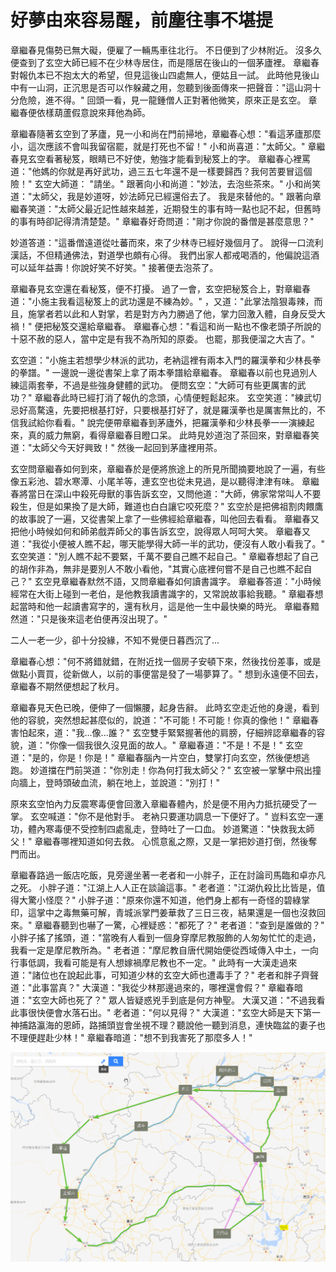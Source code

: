 # 好夢由來容易醒，前塵往事不堪提

章繼春見傷勢已無大礙，便雇了一輛馬車往北行。 不日便到了少林附近。 沒多久便查到了玄空大師已經不在少林寺居住，而是隱居在後山的一個茅廬裡。 章繼春對報仇本已不抱太大的希望，但見這後山四處無人，便姑且一試。 此時他見後山中有一山洞，正沉思是否可以作躲藏之用，忽聽到後面傳來一把聲音："這山洞十分危險，進不得。" 回頭一看，見一龍鍾僧人正對著他微笑，原來正是玄空。 章繼春便依樣葫蘆假意說來拜他為師。

章繼春隨著玄空到了茅廬，見一小和尚在門前掃地，章繼春心想："看這茅廬那麼小，這次應該不會叫我留宿罷，就是打死也不留！" 小和尚喜道："太師父。" 章繼春見玄空看著秘笈，眼睛已不好使，勉強才能看到秘笈上的字。 章繼春心裡罵道："他媽的你就是再好武功，過三五七年還不是一樣要歸西？我何苦要冒這個險！" 玄空大師道： "請坐。" 跟著向小和尚道："妙法，去泡些茶來。" 小和尚笑道："太師父，我是妙道呀，妙法師兄已經還俗去了。 我是來替他的。" 跟著向章繼春笑道："太師父最近記性越來越差，近期發生的事有時一點也記不起，但舊時的事有時卻記得清清楚楚。" 章繼春好奇問道："剛才你說的番僧是甚麼意思？"

妙道答道："這番僧遠道從吐蕃而來，來了少林寺已經好幾個月了。 說得一口流利漢話，不但精通佛法，對道學也頗有心得。 我們出家人都戒喝酒的，他偏說這酒可以延年益壽！你說好笑不好笑。" 接著便去泡茶了。

章繼春見玄空還在看秘笈，便不打擾。 過了一會，玄空把秘笈合上，對章繼春道："小施主我看這秘笈上的武功還是不練為妙。" ，又道："此掌法陰狠毒辣，而且，施掌者若以此和人對掌，若是對方內力勝過了他，掌力回激入體，自身反受大禍！" 便把秘笈交還給章繼春。 章繼春心想："看這和尚一點也不像老頭子所說的十惡不赦的惡人，當中定是有我不為所知的原委。 也罷，那我便溜之大吉了。"

玄空道："小施主若想學少林派的武功，老衲這裡有兩本入門的羅漢拳和少林長拳的拳譜。" 一邊說一邊從書架上拿了兩本拳譜給章繼春。 章繼春以前也見過別人練這兩套拳，不過是些強身健體的武功。 便問玄空："大師可有些更厲害的武功？" 章繼春此時已經打消了報仇的念頭，心情便輕鬆起來。 玄空笑道："練武切忌好高騖遠，先要把根基打好，只要根基打好了，就是羅漢拳也是厲害無比的，不信我試給你看看。" 說完便帶章繼春到茅廬外，把羅漢拳和少林長拳一一演練起來，真的威力無窮，看得章繼春目瞪口呆。 此時見妙道泡了茶回來，對章繼春笑道："太師父今天好興致！" 然後一起回到茅廬裡用茶。

玄空問章繼春如何到來，章繼春於是便將旅途上的所見所聞摘要地說了一遍，有些像五彩池、碧水寒潭、小尾羊等，連玄空也從未見過，是以聽得津津有味。 章繼春將當日在深山中殺死母獸的事告訴玄空，又問他道："大師，佛家常常叫人不要殺生，但是如果換了是大師，難道也白白讓它咬死麼？" 玄空於是把佛祖割肉餵鷹的故事說了一遍，又從書架上拿了一些佛經給章繼春，叫他回去看看。 章繼春又把他小時候如何和師弟戲弄師父的事告訴玄空，說得眾人呵呵大笑。 章繼春又道："我從小便被人瞧不起，哪天能學得大師一半的武功，便沒有人敢小看我了。" 玄空笑道："別人瞧不起不要緊，千萬不要自己瞧不起自己。" 章繼春想起了自己的胡作非為，無非是要別人不敢小看他，"其實心底裡何嘗不是自己也瞧不起自己？" 玄空見章繼春默然不語，又問章繼春如何讀書識字。 章繼春答道："小時候經常在大街上碰到一老伯，是他教我讀書識字的，又常說故事給我聽。" 章繼春想起當時和他一起讀書寫字的，還有秋月，這是他一生中最快樂的時光。 章繼春黯然道："只是後來這老伯便再沒出現了。"

二人一老一少，卻十分投緣，不知不覺便日暮西沉了...

章繼春心想："何不將錯就錯，在附近找一個房子安頓下來，然後找份差事，或是做點小賣買，從新做人，以前的事便當是發了一場夢算了。" 想到永遠便不回去，章繼春不期然便想起了秋月。

章繼春見天色已晚，便伸了一個懶腰，起身告辭。 此時玄空走近他的身邊，看到他的容貌，突然想起甚麼似的，說道："不可能！不可能！你真的像他！" 章繼春害怕起來，道："我...像...誰？" 玄空雙手緊緊握著他的肩膀，仔細辨認章繼春的容貌，道："你像一個我很久沒見面的故人。" 章繼春道："不是！不是！" 玄空道："是的，你是！你是！" 章繼春腦內一片空白，雙掌打向玄空，然後便想逃跑。 妙道擋在門前哭道："你別走！你為何打我太師父？" 玄空被一掌擊中飛出撞向牆上，登時頭破血流，躺在地上，並說道："別打！"

原來玄空怕內力反震寒毒便會回激入章繼春體內，於是便不用內力抵抗硬受了一掌。 玄空喊道："你不是他對手。 老衲只要運功調息一下便好了。" 豈料玄空一運功，體內寒毒便不受控制四處亂走，登時吐了一口血。 妙道驚道："快救我太師父！" 章繼春哪裡知道如何去救。 心慌意亂之際，又是一掌把妙道打倒，然後奪門而出。

章繼春路過一飯店吃飯，見旁邊坐著一老者和一小胖子，正在討論司馬臨和卓亦凡之死。 小胖子道："江湖上人人正在談論這事。" 老者道："江湖仇殺比比皆是，值得大驚小怪麼？" 小胖子道："原來你還不知道，他們身上都有一奇怪的碧綠掌印，這掌中之毒無藥可解，青城派掌門姜華救了三日三夜，結果還是一個也沒救回來。" 章繼春聽到也嚇了一驚，心裡疑惑："都死了？" 老者道："查到是誰做的？" 小胖子搖了搖頭，道："當晚有人看到一個身穿摩尼教服飾的人匆匆忙忙的走過，我看一定是摩尼教所為。" 老者道："摩尼教自唐代開始便從西域傳入中土，一向行事低調，我看可能是有人想嫁禍摩尼教也不一定。" 此時有一大漢走過來道："諸位也在說起此事，可知道少林的玄空大師也遭毒手了？" 老者和胖子齊聲道："此事當真？" 大漢道："我從少林那邊過來的，哪裡還會假？" 章繼春暗道："玄空大師也死了？" 眾人皆疑惑兇手到底是何方神聖。 大漢又道："不過我看此事很快便會水落石出。" 老者道："何以見得？" 大漢道："玄空大師是天下第一神捕路瀛海的恩師，路捕頭豈會坐視不理？聽說他一聽到消息，連快臨盆的妻子也不理便趕赴少林！" 章繼春暗道："想不到我害死了那麼多人！"

![&#x8DEF;&#x7DDA;&#x5716;](../.gitbook/assets/firefox_2019-05-04_20-53-16.png)

